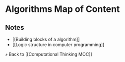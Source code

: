 # Algorithms Map of Content


## Notes
- [[Building blocks of a algorithm]]
- [[Logic structure in computer programming]]

⤴️ Back to [[Computational Thinking MOC]]